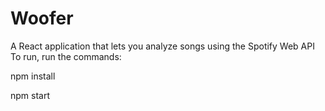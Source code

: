 <h1> Woofer </h1>
A React application that lets you analyze songs using the Spotify Web API
<br/>
To run, run the commands:

<p>npm install</p>
<p>npm start</p>
